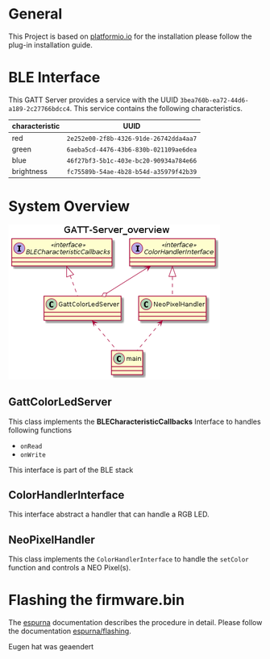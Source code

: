 # General

This Project is based on [platformio.io](https://marketplace.visualstudio.com/items?itemName=platformio.platformio-ide#review-details) for the installation please follow the plug-in installation guide.

# BLE Interface
This GATT Server provides a service with the UUID `3bea760b-ea72-44d6-a189-2c27766bdcc4`. This service contains the following characteristics.

| characteristic | UUID |
| ---- | ---- |
| red | `2e252e00-2f8b-4326-91de-26742dda4aa7` |
| green | `6aeba5cd-4476-43b6-830b-021109ae6dea` |
| blue | `46f27bf3-5b1c-403e-bc20-90934a784e66` |
| brightness | `fc75589b-54ae-4b28-b54d-a35979f42b39` |


# System Overview

![Class Diagram](./docs/diagrams/out/ClassDiagramOverview/GATT-Server_overview.png)

## GattColorLedServer
This class implements the **BLECharacteristicCallbacks** Interface to handles following functions
- `onRead`
- `onWrite`

This interface is part of the BLE stack

## ColorHandlerInterface

This interface abstract a handler that can handle a RGB LED.

## NeoPixelHandler

This class implements the `ColorHandlerInterface` to handle the `setColor` function and controls a NEO Pixel(s).

# Flashing the firmware.bin
The [espurna](https://github.com/xoseperez/espurna) documentation describes the procedure in detail. Please follow the documentation [espurna/flashing](https://github.com/xoseperez/espurna/wiki/Binaries).

Eugen hat was geaendert